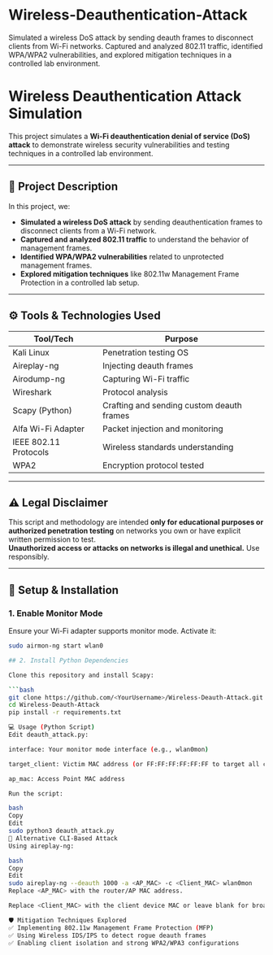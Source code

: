 # Wireless-Deauthentication-Attack
Simulated a wireless DoS attack by sending deauth frames to disconnect clients from Wi-Fi networks.  Captured and analyzed 802.11 traffic, identified WPA/WPA2 vulnerabilities, and explored mitigation techniques in a controlled lab environment. 
# Wireless Deauthentication Attack Simulation

This project simulates a **Wi-Fi deauthentication denial of service (DoS) attack** to demonstrate wireless security vulnerabilities and testing techniques in a controlled lab environment.

---

## 📝 Project Description

In this project, we:

- **Simulated a wireless DoS attack** by sending deauthentication frames to disconnect clients from a Wi-Fi network.
- **Captured and analyzed 802.11 traffic** to understand the behavior of management frames.
- **Identified WPA/WPA2 vulnerabilities** related to unprotected management frames.
- **Explored mitigation techniques** like 802.11w Management Frame Protection in a controlled lab setup.

---

## ⚙️ Tools & Technologies Used

| Tool/Tech | Purpose |
| --- | --- |
| Kali Linux | Penetration testing OS |
| Aireplay-ng | Injecting deauth frames |
| Airodump-ng | Capturing Wi-Fi traffic |
| Wireshark | Protocol analysis |
| Scapy (Python) | Crafting and sending custom deauth frames |
| Alfa Wi-Fi Adapter | Packet injection and monitoring |
| IEEE 802.11 Protocols | Wireless standards understanding |
| WPA2 | Encryption protocol tested |

---

## ⚠️ Legal Disclaimer

This script and methodology are intended **only for educational purposes or authorized penetration testing** on networks you own or have explicit written permission to test.  
**Unauthorized access or attacks on networks is illegal and unethical.** Use responsibly.

---

## 🚀 Setup & Installation

### 1. Enable Monitor Mode

Ensure your Wi-Fi adapter supports monitor mode. Activate it:

```bash
sudo airmon-ng start wlan0

## 2. Install Python Dependencies

Clone this repository and install Scapy:

```bash
git clone https://github.com/<YourUsername>/Wireless-Deauth-Attack.git
cd Wireless-Deauth-Attack
pip install -r requirements.txt

💻 Usage (Python Script)
Edit deauth_attack.py:

interface: Your monitor mode interface (e.g., wlan0mon)

target_client: Victim MAC address (or FF:FF:FF:FF:FF:FF to target all clients)

ap_mac: Access Point MAC address

Run the script:

bash
Copy
Edit
sudo python3 deauth_attack.py
🔧 Alternative CLI-Based Attack
Using aireplay-ng:

bash
Copy
Edit
sudo aireplay-ng --deauth 1000 -a <AP_MAC> -c <Client_MAC> wlan0mon
Replace <AP_MAC> with the router/AP MAC address.

Replace <Client_MAC> with the client device MAC or leave blank for broadcast.

🛡️ Mitigation Techniques Explored
✅ Implementing 802.11w Management Frame Protection (MFP)
✅ Using Wireless IDS/IPS to detect rogue deauth frames
✅ Enabling client isolation and strong WPA2/WPA3 configurations
